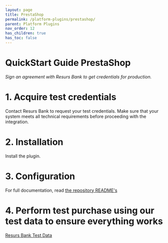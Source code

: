 ```yaml
---
layout: page
title: PrestaShop
permalink: /platform-plugins/prestashop/
parent: Platform Plugins
nav_order: 12
has_children: true
has_toc: false
---
```


# QuickStart Guide PrestaShop

_Sign an agreement with Resurs Bank to get credentials for production._

# 1. Acquire test credentials

Contact Resurs Bank to request your test credentials. Make sure that your system meets all technical requirements before
proceeding with the integration.

# 2. Installation

Install the plugin.

# 3. Configuration

For full documentation, read [the repository README's](https://bitbucket.org/resursbankplugins/psmapi/src/master/)

# 4. Perform test purchase using our test data to ensure everything works

[Resurs Bank Test Data](https://developers.resurs.com/testing/)
